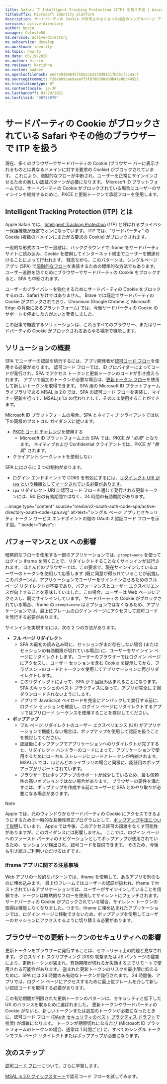 ```yaml
---
title: Safari で Intelligent Tracking Protection (ITP) を扱う方法 | Azure
titleSuffix: Microsoft identity platform
description: サードパーティの Cookie が許可されなくなった場合のシングルページ アプリ (SPA) 認証。
services: active-directory
author: hpsin
manager: CelesteDG
ms.service: active-directory
ms.subservice: develop
ms.workload: identity
ms.topic: how-to
ms.date: 05/19/2020
ms.author: hirsin
ms.reviewer: kkrishna
ms.custom: aaddev
ms.openlocfilehash: eed4e919684575bb2c63170d91517b661fac4acf
ms.sourcegitcommit: f28ebb95ae9aaaff3f87d8388a09b41e0b3445b5
ms.translationtype: HT
ms.contentlocale: ja-JP
ms.lasthandoff: 03/29/2021
ms.locfileid: "98753970"
---
```

# <a name="handle-itp-in-safari-and-other-browsers-where-third-party-cookies-are-blocked"></a>サードパーティの Cookie がブロックされている Safari やその他のブラウザーで ITP を扱う

現在、多くのブラウザーでサードパーティの Cookie (ブラウザー バーに表示されるものとは異なるドメインに対する要求の Cookie) がブロックされています。 これにより、暗黙的なフローが中断され、ユーザーを正常にサインインさせるための新しい認証パターンが必要になります。 Microsoft ID プラットフォームでは、サードパーティの Cookie がブロックされている場合にユーザーのサインインを維持するために、PKCE と更新トークンで承認フローを使用します。

## <a name="what-is-intelligent-tracking-protection-itp"></a>Intelligent Tracking Protection (ITP) とは

Apple Safari では、[Intelligent Tracking Protection](https://webkit.org/tracking-prevention-policy/) (*ITP*) と呼ばれるプライバシー保護機能が既定でオンになっています。 ITP では、"サードパーティ" の Cookie (複数のドメインにまたがる要求の Cookie) がブロックされます。

一般的な形式のユーザー追跡は、バックグラウンドで iframe をサードパーティ サイトに読み込み、Cookie を使用してインターネット経由でユーザーを関連付けることによって行われます。 残念ながら、このパターンは、シングルページ アプリ (SPA) で[暗黙的なフロー](v2-oauth2-implicit-grant-flow.md)を実装するための標準的な方法でもあります。 ユーザー追跡を防ぐためにブラウザーでサードパーティの Cookie をブロックすると、SPA も中断されます。

ユーザーのプライバシーを強化するためにサードパーティの Cookie をブロックするのは、Safari だけではありません。 Brave では既定でサードパーティの Cookie がブロックされており、Chromium (Google Chrome と Microsoft Edge の背後にあるプラットフォーム) では、今後サードパーティの Cookie のサポートを停止した方がよいと発表しました。

この記事で概説するソリューションは、これらすべてのブラウザー、またはサードパーティの Cookie がブロックされるあらゆる場所で機能します。

## <a name="overview-of-the-solution"></a>ソリューションの概要

SPA でユーザーの認証を続行するには、アプリ開発者が[認可コード フロー](v2-oauth2-auth-code-flow.md)を使用する必要があります。 認可コード フローでは、ID プロバイダーによってコードが発行され、SPA でアクセス トークンと更新トークンのコードが引き換えられます。 アプリで追加のトークンが必要な場合は、[更新トークン フロー](v2-oauth2-auth-code-flow.md#refresh-the-access-token)を使用して新しいトークンを取得できます。 SPA 用の Microsoft ID プラットフォーム ライブラリである MSAL.js 2.0 では、SPA の認可コード フローを実装し、マイナー更新を行って、MSAL.js 1.x の代わりとして、そのまま使用することができます。

Microsoft ID プラットフォームの場合、SPA とネイティブ クライアントでは以下の同様のプロトコル ガイダンスに従います。

* [PKCE コード チャレンジ](https://tools.ietf.org/html/rfc7636)を使用する
    * Microsoft ID プラットフォーム上の SPA では、PKCE が "*必須*" となります。 ネイティブおよび Confidential クライアントでは、PKCE が "*推奨*" されます。
* クライアント シークレットを使用しない

SPA にはさらに 2 つの制約があります。

* ログイン エンドポイントで CORS を有効にするには、[リダイレクト URI が `spa` という種類としてマークされている必要があります](v2-oauth2-auth-code-flow.md#redirect-uri-setup-required-for-single-page-apps)。
* `spa` リダイレクト URI に認可コード フローを通じて発行される更新トークンには、90 日の有効期間ではなく、24 時間の有効期間があります。

:::image type="content" source="media/v2-oauth-auth-code-spa/active-directory-oauth-code-spa.svg" alt-text="シングル ページ アプリとセキュリティ トークン サービス エンドポイントの間の OAuth 2 認証コード フローを示す図。" border="false":::

## <a name="performance-and-ux-implications"></a>パフォーマンスと UX への影響

暗黙的なフローを使用する一部のアプリケーションでは、`prompt=none` を使ってログイン iframe を開くことで、リダイレクトすることなくサインインが試行されます。 ほとんどのブラウザーでは、この要求で、現在サインインしているユーザーのトークンを使用して応答します (既に同意が得られていることが前提)。 このパターンは、アプリケーションでユーザーをサインインさせるためのフル ページ リダイレクトが不要であり、パフォーマンスとユーザー エクスペリエンスが向上することを意味していました。この場合、ユーザーは Web ページにアクセスし、既にサインインしています。 サードパーティの Cookie がブロックされている場合、iframe の `prompt=none` はオプションではなくなるため、アプリケーションでは、最上位フレームのログイン ページにアクセスして認可コードを発行する必要があります。

サインインを実現するには、次の 2 つの方法があります。

* **フル ページ リダイレクト**
    * SPA の最初の読み込み時に、セッションがまだ存在しない場合 (またはセッションの有効期限が切れている場合) に、ユーザーをサインイン ページにリダイレクトします。 ユーザーのブラウザーではログイン ページにアクセスし、ユーザー セッションを含む Cookie を提示してから、フラグメントのコードとトークンを使用してアプリケーションに再びリダイレクトします。
    * このリダイレクトによって、SPA が 2 回読み込まれることになります。 SPA のキャッシュのベスト プラクティスに従って、アプリが完全に 2 回ダウンロードされないようにします。
    * アプリで JavaScript ペイロードを完全にアンパックして実行する前に、ログイン セッションを確認し、ログイン ページにリダイレクトするアプリではプリロード シーケンスを使用することを検討してください。
* **ポップアップ**
    * フル ページ リダイレクトのユーザー エクスペリエンス (UX) がアプリケーションで機能しない場合は、ポップアップを使用して認証を扱うことを検討してください。
    * 認証後にポップアップでアプリケーションへのリダイレクトが完了すると、リダイレクト ハンドラーのコードによって、アプリケーションで使用するためにローカル ストレージにコードとトークンが格納されます。 MSAL.js では、ほとんどのライブラリの場合と同様に、認証用のポップアップがサポートされています。
    * ブラウザーではポップアップのサポートが減少しているため、最も信頼性の高いオプションではない場合があります。 ブラウザーの要件を満たすには、ポップアップを作成する前にユーザーと SPA とのやり取りが必要になる場合があります。

>[!NOTE]
> Apple では、元のウィンドウからサードパーティの Cookie にアクセスできるようにするための一時的な互換性修正プログラムとして、[ポップアップ手法について説明](https://webkit.org/blog/8311/intelligent-tracking-prevention-2-0/)しています。 Apple では今後、このアクセス許可の譲渡をなくす可能性がありますが、このガイダンスには影響しません。 ここでは、ログイン ページへのファースト パーティのナビゲーションとしてポップアップが使用されているため、セッションが検出され、認可コードを提供できます。 そのため、今後も引き続きご利用いただけるはずです。

### <a name="a-note-on-iframe-apps"></a>iframe アプリに関する注意事項

Web アプリの一般的なパターンでは、iframe を使用して、あるアプリを別のものに埋め込みます。 最上位フレームではユーザーの認証が扱われ、iframe でホストされているアプリケーションでは、ユーザーがサインインしていることを信頼でき、トークンは暗黙的なフローを使用してサイレントにフェッチされます。 サードパーティの Cookie がブロックされている場合、サイレント トークンの取得は機能しなくなりました。つまり、iframe に埋め込まれたアプリケーションでは、ログイン ページに移動できないため、ポップアップを使用してユーザーのセッションにアクセスするように切り替える必要があります。

## <a name="security-implications-of-refresh-tokens-in-the-browser"></a>ブラウザーでの更新トークンのセキュリティへの影響

更新トークンをブラウザーに発行することは、セキュリティ上の問題と見なされます。 クロスサイト スクリプティング (XSS) 攻撃または JS パッケージの侵害により、更新トークンが盗まれ、有効期限が切れるか失効するまでリモートで使用される可能性があります。 盗まれた更新トークンのリスクを最小限に抑えるために、SPA には 24 時間のみ有効なトークンが発行されます。 24 時間後、アプリでは、ログイン ページにアクセスするために最上位フレームを介して新しい認証コードを取得する必要があります。

この有効期間が制限された更新トークンのパターンは、セキュリティと低下した UX のバランスを取るために選ばれました。 更新トークンやサードパーティの Cookie がないと、新しいトークンまたは追加のトークンが必要になったときに、認可コード フロー ([OAuth セキュリティのベスト プラクティス ドラフト](https://tools.ietf.org/html/draft-ietf-oauth-security-topics-14)で推奨) が煩雑になります。 トークンが期限切れになるたび (Microsoft ID プラットフォームのトークンの場合、通常は 1 時間ごと) に、すべてのシングル トークンでフル ページ リダイレクトまたはポップアップが必要になります。

## <a name="next-steps"></a>次のステップ

[認可コード フロー](v2-oauth2-auth-code-flow.md)について、さらに学習します。

[MSAL.js 2.0 クイックスタート](quickstart-v2-javascript-auth-code.md)で認可コード フローを試してみます。
